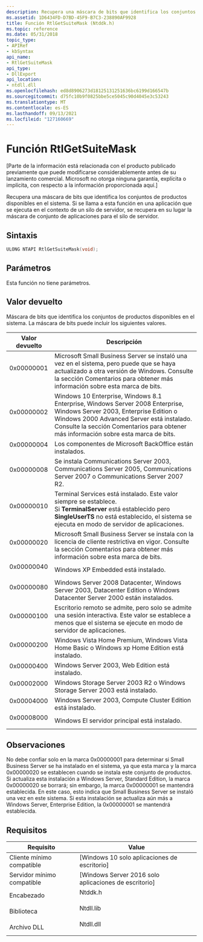 ```yaml
---
description: Recupera una máscara de bits que identifica los conjuntos de productos disponibles en el sistema. Si se llama a esta función en una aplicación que se ejecuta en el contexto de un silo de servidor, se recupera en su lugar la máscara de conjunto de aplicaciones para el silo de servidor.
ms.assetid: 1D6434FD-D7BD-45F9-B7C3-238890AF9928
title: Función RtlGetSuiteMask (Ntddk.h)
ms.topic: reference
ms.date: 05/31/2018
topic_type:
- APIRef
- kbSyntax
api_name:
- RtlGetSuiteMask
api_type:
- DllExport
api_location:
- ntdll.dll
ms.openlocfilehash: ed8d8906273d18125131251636bc6199d166547b
ms.sourcegitcommit: d75fc10b9f0825bbe5ce5045c90d4045e3c53243
ms.translationtype: MT
ms.contentlocale: es-ES
ms.lasthandoff: 09/13/2021
ms.locfileid: "127160669"
---
```

# <a name="rtlgetsuitemask-function"></a>Función RtlGetSuiteMask

\[Parte de la información está relacionada con el producto publicado previamente que puede modificarse considerablemente antes de su lanzamiento comercial. Microsoft no otorga ninguna garantía, explícita o implícita, con respecto a la información proporcionada aquí.\]

Recupera una máscara de bits que identifica los conjuntos de productos disponibles en el sistema. Si se llama a esta función en una aplicación que se ejecuta en el contexto de un silo de servidor, se recupera en su lugar la máscara de conjunto de aplicaciones para el silo de servidor.

## <a name="syntax"></a>Sintaxis


```C++
ULONG NTAPI RtlGetSuiteMask(void);
```



## <a name="parameters"></a>Parámetros

Esta función no tiene parámetros.

## <a name="return-value"></a>Valor devuelto

Máscara de bits que identifica los conjuntos de productos disponibles en el sistema. La máscara de bits puede incluir los siguientes valores.



| Valor devuelto                                                                          | Descripción                                                                                                                                                                                                                                             |
|---------------------------------------------------------------------------------------|---------------------------------------------------------------------------------------------------------------------------------------------------------------------------------------------------------------------------------------------------------|
| <dl> <dt>0x00000001</dt> </dl> | Microsoft Small Business Server se instaló una vez en el sistema, pero puede que se haya actualizado a otra versión de Windows. Consulte la sección Comentarios para obtener más información sobre esta marca de bits.<br/>                                           |
| <dl> <dt>0x00000002</dt> </dl> | Windows 10 Enterprise, Windows 8.1 Enterprise, Windows Server 2008 Enterprise, Windows Server 2003, Enterprise Edition o Windows 2000 Advanced Server está instalado. Consulte la sección Comentarios para obtener más información sobre esta marca de bits.<br/> |
| <dl> <dt>0x00000004</dt> </dl> | Los componentes de Microsoft BackOffice están instalados.<br/>                                                                                                                                                                                               |
| <dl> <dt>0x00000008</dt> </dl> | Se instala Communications Server 2003, Communications Server 2005, Communications Server 2007 o Communications Server 2007 R2.<br/>                                                                                                           |
| <dl> <dt>0x00000010</dt> </dl> | Terminal Services está instalado. Este valor siempre se establece.<br/> Si **TerminalServer** está establecido pero **SingleUserTS** no está establecido, el sistema se ejecuta en modo de servidor de aplicaciones.<br/>                                                         |
| <dl> <dt>0x00000020</dt> </dl> | Microsoft Small Business Server se instala con la licencia de cliente restrictiva en vigor. Consulte la sección Comentarios para obtener más información sobre esta marca de bits.<br/>                                                                            |
| <dl> <dt>0x00000040</dt> </dl> | Windows XP Embedded está instalado.<br/>                                                                                                                                                                                                            |
| <dl> <dt>0x00000080</dt> </dl> | Windows Server 2008 Datacenter, Windows Server 2003, Datacenter Edition o Windows Datacenter Server 2000 están instalados.<br/>                                                                                                                     |
| <dl> <dt>0x00000100</dt> </dl> | Escritorio remoto se admite, pero solo se admite una sesión interactiva. Este valor se establece a menos que el sistema se ejecute en modo de servidor de aplicaciones.<br/>                                                                                       |
| <dl> <dt>0x00000200</dt> </dl> | Windows Vista Home Premium, Windows Vista Home Basic o Windows xp Home Edition está instalado.<br/>                                                                                                                                               |
| <dl> <dt>0x00000400</dt> </dl> | Windows Server 2003, Web Edition está instalado.<br/>                                                                                                                                                                                               |
| <dl> <dt>0x00002000</dt> </dl> | Windows Storage Server 2003 R2 o Windows Storage Server 2003 está instalado.<br/>                                                                                                                                                                  |
| <dl> <dt>0x00004000</dt> </dl> | Windows Server 2003, Compute Cluster Edition está instalado.<br/>                                                                                                                                                                                   |
| <dl> <dt>0x00008000</dt> </dl> | Windows El servidor principal está instalado.<br/>                                                                                                                                                                                                            |



 

## <a name="remarks"></a>Observaciones

No debe confiar solo en la marca 0x00000001 para determinar si Small Business Server se ha instalado en el sistema, ya que esta marca y la marca 0x00000020 se establecen cuando se instala este conjunto de productos. Si actualiza esta instalación a Windows Server, Standard Edition, la marca 0x00000020 se borrará; sin embargo, la marca 0x00000001 se mantendrá establecida. En este caso, esto indica que Small Business Server se instaló una vez en este sistema. Si esta instalación se actualiza aún más a Windows Server, Enterprise Edition, la 0x00000001 se mantendrá establecida.

## <a name="requirements"></a>Requisitos



| Requisito | Value |
|-------------------------------------|--------------------------------------------------------------------------------------|
| Cliente mínimo compatible<br/> | \[Windows 10 solo aplicaciones de escritorio\]<br/>                                          |
| Servidor mínimo compatible<br/> | \[Windows Server 2016 solo aplicaciones de escritorio\]<br/>                                 |
| Encabezado<br/>                   | <dl> <dt>Ntddk.h</dt> </dl>   |
| Biblioteca<br/>                  | <dl> <dt>Ntdll.lib</dt> </dl> |
| Archivo DLL<br/>                      | <dl> <dt>Ntdll.dll</dt> </dl> |



 

 




